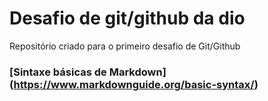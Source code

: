 # Desafio de git/github da dio
Repositório criado para o primeiro desafio de Git/Github 

### [Sintaxe básicas de Markdown] (https://www.markdownguide.org/basic-syntax/)
